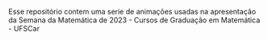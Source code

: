 Esse repositório contem uma serie de animações usadas na apresentação da Semana da Matemática de 2023 - Cursos de Graduação em Matemática - UFSCar
